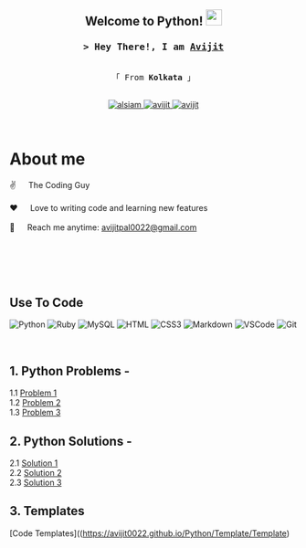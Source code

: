 
<h2 align="center">
  Welcome to Python!
  <img src="https://media.giphy.com/media/hvRJCLFzcasrR4ia7z/giphy.gif" width="28">
</h2>

<!-- Intro  -->
<h3 align="center">
        <samp>&gt; Hey There!, I am
                <b><a target="_blank" href="https://www.linkedin.com/in/avijit-pal-066b6b139/">Avijit</a></b>
        </samp>
</h3>


<p align="center"> 
  <samp>
    <br>
    「 From <b>Kolkata</b> 」
    <br>
    <br>
  </samp>
</p>

<p align="center">
 <a href="https://www.linkedin.com/in/avijit-pal-066b6b139/" target="_blank">
  <img src="https://img.shields.io/badge/LinkedIn-0077B5?style=for-the-badge&logo=linkedin&logoColor=white" alt="alsiam"/>
 </a>
 <a href="https://www.instagram.com/an_unorthodox_soul/?utm_source=qr&igshid=ZDc4ODBmNjlmNQ%3D%3D" target="_blank">
  <img src="https://img.shields.io/badge/Instagram-fe4164?style=for-the-badge&logo=instagram&logoColor=white" alt="avijit" />
 </a> 
 <a href="https://facebook.com/iam0022avijit" target="_blank">
  <img src="https://img.shields.io/badge/Facebook-20BEFF?&style=for-the-badge&logo=facebook&logoColor=white" alt="avijit"  />
  </a> 
</p>
<br />

<!-- About Section -->
 # About me
 
<p>
  
 ✌️ &emsp; The Coding Guy <br/><br/>
 ❤️ &emsp; Love to writing code and learning new features<br/><br/>
 📧 &emsp; Reach me anytime: avijitpal0022@gmail.com<br/><br/>

</p>

<br/>
<br/>
<br/>

## Use To Code
![Python](https://img.shields.io/badge/python-3670A0?style=for-the-badge&logo=python&logoColor=ffdd54)
![Ruby](https://img.shields.io/badge/ruby-%23CC342D.svg?style=for-the-badge&logo=ruby&logoColor=white)
![MySQL](https://img.shields.io/badge/mysql-%2300f.svg?style=for-the-badge&logo=mysql&logoColor=white)
![HTML](https://img.shields.io/badge/HTML5-E34F26?style=for-the-badge&logo=html5&logoColor=white)
![CSS3](https://img.shields.io/badge/CSS3-1572B6?style=for-the-badge&logo=css3&logoColor=white)
![Markdown](https://img.shields.io/badge/Markdown-000000?style=for-the-badge&logo=markdown&logoColor=white)
![VSCode](https://img.shields.io/badge/Visual_Studio-0078d7?style=for-the-badge&logo=visual%20studio&logoColor=white)
![Git](https://img.shields.io/badge/Git-F05032?style=for-the-badge&logo=git&logoColor=white)

<br/>

## 1. Python Problems -
1.1 [Problem 1](https://avijit0022.github.io/Python/Problems/Problem_1)
<br>
1.2 [Problem 2](https://avijit0022.github.io/Python/Problems/Problem_2)
<br>
1.3 [Problem 3](https://avijit0022.github.io/Python/Problems/Problem_2)

## 2. Python Solutions -
2.1 [Solution 1](https://avijit0022.github.io/Python/Solutions/Solution_1)
<br>
2.2 [Solution 2](https://avijit0022.github.io/Python/Solutions/Solution_2)
<br>
2.3 [Solution 3](https://avijit0022.github.io/Python/Solutions/Solution_3)

## 3. Templates
[Code Templates]((https://avijit0022.github.io/Python/Template/Template)
